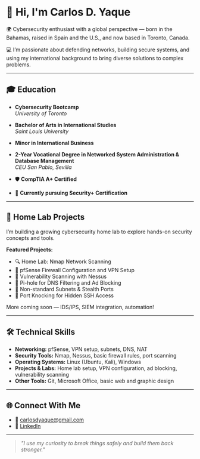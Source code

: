 # 👋 Hi, I'm Carlos D. Yaque

🌍 Cybersecurity enthusiast with a global perspective — born in the Bahamas, raised in Spain and the U.S., and now based in Toronto, Canada.

💻 I’m passionate about defending networks, building secure systems, and using my international background to bring diverse solutions to complex problems.

---

## 🎓 Education

- **Cybersecurity Bootcamp**  
  *University of Toronto*  
- **Bachelor of Arts in International Studies**  
  *Saint Louis University*  
- **Minor in International Business**  
- **2-Year Vocational Degree in Networked System Administration & Database Management**  
  *CEU San Pablo, Sevilla*

- 🛡️ **CompTIA A+ Certified**  
- 🧠 **Currently pursuing Security+ Certification**

---

## 🧪 Home Lab Projects

I’m building a growing cybersecurity home lab to explore hands-on security concepts and tools.

**Featured Projects:**
- 🔍 Home Lab: Nmap Network Scanning
- 🔐 pfSense Firewall Configuration and VPN Setup
- 🎯 Vulnerability Scanning with Nessus
- 🚫 Pi-hole for DNS Filtering and Ad Blocking
- 🧱 Non-standard Subnets & Stealth Ports
- 🧰 Port Knocking for Hidden SSH Access

More coming soon — IDS/IPS, SIEM integration, automation!

---

## 🛠️ Technical Skills

- **Networking:** pfSense, VPN setup, subnets, DNS, NAT  
- **Security Tools:** Nmap, Nessus, basic firewall rules, port scanning  
- **Operating Systems:** Linux (Ubuntu, Kali), Windows  
- **Projects & Labs:** Home lab setup, VPN configuration, ad blocking, vulnerability scanning  
- **Other Tools:** Git, Microsoft Office, basic web and graphic design  

---

## 🌐 Connect With Me

- 📧 carlosdyaque@gmail.com  
- 🔗 [LinkedIn](https://www.linkedin.com/in/carlos-d-yaque)

---

> *"I use my curiosity to break things safely and build them back stronger."*
